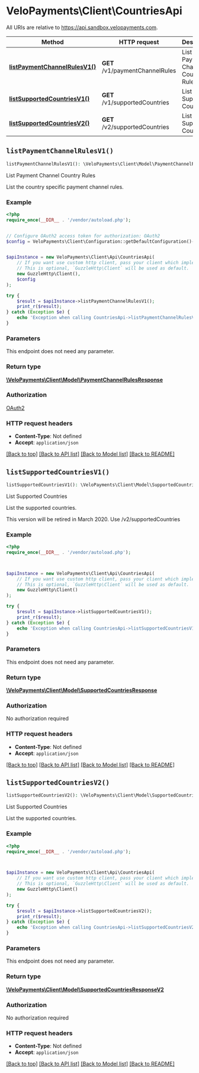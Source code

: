 # VeloPayments\Client\CountriesApi

All URIs are relative to https://api.sandbox.velopayments.com.

Method | HTTP request | Description
------------- | ------------- | -------------
[**listPaymentChannelRulesV1()**](CountriesApi.md#listPaymentChannelRulesV1) | **GET** /v1/paymentChannelRules | List Payment Channel Country Rules
[**listSupportedCountriesV1()**](CountriesApi.md#listSupportedCountriesV1) | **GET** /v1/supportedCountries | List Supported Countries
[**listSupportedCountriesV2()**](CountriesApi.md#listSupportedCountriesV2) | **GET** /v2/supportedCountries | List Supported Countries


## `listPaymentChannelRulesV1()`

```php
listPaymentChannelRulesV1(): \VeloPayments\Client\Model\PaymentChannelRulesResponse
```

List Payment Channel Country Rules

List the country specific payment channel rules.

### Example

```php
<?php
require_once(__DIR__ . '/vendor/autoload.php');


// Configure OAuth2 access token for authorization: OAuth2
$config = VeloPayments\Client\Configuration::getDefaultConfiguration()->setAccessToken('YOUR_ACCESS_TOKEN');


$apiInstance = new VeloPayments\Client\Api\CountriesApi(
    // If you want use custom http client, pass your client which implements `GuzzleHttp\ClientInterface`.
    // This is optional, `GuzzleHttp\Client` will be used as default.
    new GuzzleHttp\Client(),
    $config
);

try {
    $result = $apiInstance->listPaymentChannelRulesV1();
    print_r($result);
} catch (Exception $e) {
    echo 'Exception when calling CountriesApi->listPaymentChannelRulesV1: ', $e->getMessage(), PHP_EOL;
}
```

### Parameters

This endpoint does not need any parameter.

### Return type

[**\VeloPayments\Client\Model\PaymentChannelRulesResponse**](../Model/PaymentChannelRulesResponse.md)

### Authorization

[OAuth2](../../README.md#OAuth2)

### HTTP request headers

- **Content-Type**: Not defined
- **Accept**: `application/json`

[[Back to top]](#) [[Back to API list]](../../README.md#endpoints)
[[Back to Model list]](../../README.md#models)
[[Back to README]](../../README.md)

## `listSupportedCountriesV1()`

```php
listSupportedCountriesV1(): \VeloPayments\Client\Model\SupportedCountriesResponse
```

List Supported Countries

<p>List the supported countries.</p> <p>This version will be retired in March 2020. Use /v2/supportedCountries</p>

### Example

```php
<?php
require_once(__DIR__ . '/vendor/autoload.php');



$apiInstance = new VeloPayments\Client\Api\CountriesApi(
    // If you want use custom http client, pass your client which implements `GuzzleHttp\ClientInterface`.
    // This is optional, `GuzzleHttp\Client` will be used as default.
    new GuzzleHttp\Client()
);

try {
    $result = $apiInstance->listSupportedCountriesV1();
    print_r($result);
} catch (Exception $e) {
    echo 'Exception when calling CountriesApi->listSupportedCountriesV1: ', $e->getMessage(), PHP_EOL;
}
```

### Parameters

This endpoint does not need any parameter.

### Return type

[**\VeloPayments\Client\Model\SupportedCountriesResponse**](../Model/SupportedCountriesResponse.md)

### Authorization

No authorization required

### HTTP request headers

- **Content-Type**: Not defined
- **Accept**: `application/json`

[[Back to top]](#) [[Back to API list]](../../README.md#endpoints)
[[Back to Model list]](../../README.md#models)
[[Back to README]](../../README.md)

## `listSupportedCountriesV2()`

```php
listSupportedCountriesV2(): \VeloPayments\Client\Model\SupportedCountriesResponseV2
```

List Supported Countries

List the supported countries.

### Example

```php
<?php
require_once(__DIR__ . '/vendor/autoload.php');



$apiInstance = new VeloPayments\Client\Api\CountriesApi(
    // If you want use custom http client, pass your client which implements `GuzzleHttp\ClientInterface`.
    // This is optional, `GuzzleHttp\Client` will be used as default.
    new GuzzleHttp\Client()
);

try {
    $result = $apiInstance->listSupportedCountriesV2();
    print_r($result);
} catch (Exception $e) {
    echo 'Exception when calling CountriesApi->listSupportedCountriesV2: ', $e->getMessage(), PHP_EOL;
}
```

### Parameters

This endpoint does not need any parameter.

### Return type

[**\VeloPayments\Client\Model\SupportedCountriesResponseV2**](../Model/SupportedCountriesResponseV2.md)

### Authorization

No authorization required

### HTTP request headers

- **Content-Type**: Not defined
- **Accept**: `application/json`

[[Back to top]](#) [[Back to API list]](../../README.md#endpoints)
[[Back to Model list]](../../README.md#models)
[[Back to README]](../../README.md)
